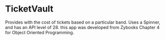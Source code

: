 # TicketVault
Provides with the cost of tickets based on a particular band.
Uses a Spinner, and has an API level of 28.
this app was developed from Zybooks Chapter 4 for Object Oriented Programming.
